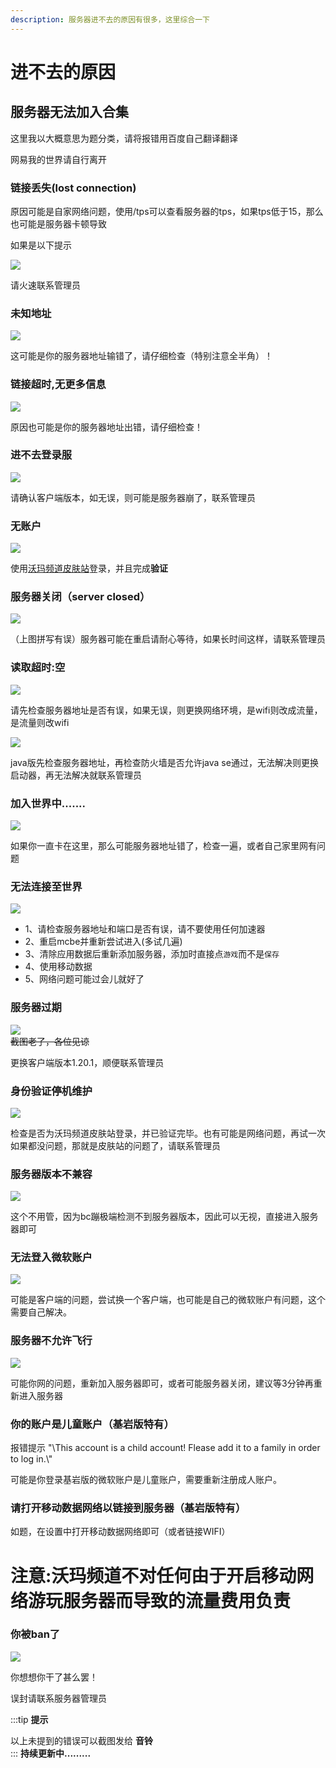 ```yaml
---
description: 服务器进不去的原因有很多，这里综合一下
---
```


# 进不去的原因

## 服务器无法加入合集

这里我以大概意思为题分类，请将报错用百度自己翻译翻译  

网易我的世界请自行离开

### 链接丢失(lost connection)

原因可能是自家网络问题，使用/tps可以查看服务器的tps，如果tps低于15，那么也可能是服务器卡顿导致  

如果是以下提示  

![](../assets/image%20(41).png)  

请火速联系管理员

### 未知地址

![](../assets/image%20(37).png)  

这可能是你的服务器地址输错了，请仔细检查（特别注意全半角）！

### 链接超时,无更多信息

![](../assets/image%20(38).png)  

原因也可能是你的服务器地址出错，请仔细检查！

### 进不去登录服

![](../assets/image%20(39).png)  

请确认客户端版本，如无误，则可能是服务器崩了，联系管理员

### 无账户

![](../assets/image%20(40).png)  

使用[沃玛频道皮肤站](https://skin.warma.fans)登录，并且完成**验证**

### 服务器关闭（server closed）

![](../assets/image%20(42).png)  

（上图拼写有误）服务器可能在重启请耐心等待，如果长时间这样，请联系管理员

### 读取超时:空

![](../assets/image%20(43).png)  

请先检查服务器地址是否有误，如果无误，则更换网络环境，是wifi则改成流量，是流量则改wifi

![](../assets/image%20(44).png)  

java版先检查服务器地址，再检查防火墙是否允许java se通过，无法解决则更换启动器，再无法解决就联系管理员

### 加入世界中.......

![](../assets/image%20(45).png)  

如果你一直卡在这里，那么可能服务器地址错了，检查一遍，或者自己家里网有问题

### 无法连接至世界

![](../assets/image%20(46).png)  

* 1、请检查服务器地址和端口是否有误，请不要使用任何加速器  
* 2、重启mcbe并重新尝试进入(多试几遍)  
* 3、清除应用数据后重新添加服务器，添加时直接点`游戏`而不是`保存`  
* 4、使用移动数据  
* 5、网络问题可能过会儿就好了  
### 服务器过期

![](../assets/image%20(47).png)  
~~截图老了，各位见谅~~

更换客户端版本1.20.1，顺便联系管理员

### 身份验证停机维护

![](../assets/image%20(48).png)  

检查是否为沃玛频道皮肤站登录，并已验证完毕。也有可能是网络问题，再试一次  
如果都没问题，那就是皮肤站的问题了，请联系管理员

### 服务器版本不兼容

![](../assets/image%20(49).png)  

这个不用管，因为bc蹦极端检测不到服务器版本，因此可以无视，直接进入服务器即可

### 无法登入微软账户

![](../assets/image%20(50).png)  

可能是客户端的问题，尝试换一个客户端，也可能是自己的微软账户有问题，这个需要自己解决。

### 服务器不允许飞行

![](../assets/image%20(53).png)  

可能你网的问题，重新加入服务器即可，或者可能服务器关闭，建议等3分钟再重新进入服务器

### 你的账户是儿童账户（基岩版特有）

报错提示 "\This account is a child account! Flease add it to a family in order to log in.\\"  

可能是你登录基岩版的微软账户是儿童账户，需要重新注册成人账户。

### 请打开移动数据网络以链接到服务器（基岩版特有）

如题，在设置中打开移动数据网络即可（或者链接WIFI）

# 注意:沃玛频道不对任何由于开启移动网络游玩服务器而导致的流量费用负责 #

### 你被ban了

![](../assets/image%20(52).png)  

你想想你干了甚么罢！  

误封请联系服务器管理员  

:::tip **提示**  

以上未提到的错误可以截图发给 **音铃**&#x20;  
:::
**持续更新中.........**

